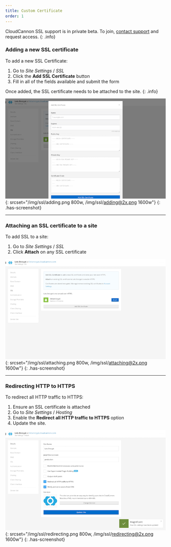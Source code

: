 ```yaml
---
title: Custom Certificate
order: 1
---
```


CloudCannon SSL support is in private beta. To join, [contact support](mailto:support@cloudcannon.com) and request access.
{: .info}

### Adding a new SSL certificate

To add a new SSL Certificate:

1. Go to *Site Settings* / *SSL*
2. Click the **Add SSL Certificate** button
3. Fill in all of the fields available and submit the form

Once added, the SSL certificate needs to be attached to the site.
{: .info}

![Adding a new SSL certificate](/img/ssl/adding.png){: srcset="/img/ssl/adding.png 800w, /img/ssl/adding@2x.png 1600w"}
{: .has-screenshot}

---

### Attaching an SSL certificate to a site

To add SSL to a site:

1. Go to *Site Settings* / *SSL*
2. Click **Attach** on any SSL certificate

![Attaching an SSL certificate](/img/ssl/attaching.png){: srcset="/img/ssl/attaching.png 800w, /img/ssl/attaching@2x.png 1600w"}
{: .has-screenshot}

---

### Redirecting HTTP to HTTPS

To redirect all HTTP traffic to HTTPS:

1. Ensure an SSL certificate is attached
2. Go to *Site Settings* / *Hosting*
2. Enable the **Redirect all HTTP traffic to HTTPS** option
3. Update the site.

![Redirecting HTTP to HTTPS](/img/ssl/redirecting.png){: srcset="/img/ssl/redirecting.png 800w, /img/ssl/redirecting@2x.png 1600w"}
{: .has-screenshot}
